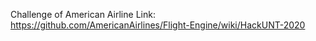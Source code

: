 Challenge of American Airline
Link: https://github.com/AmericanAirlines/Flight-Engine/wiki/HackUNT-2020
